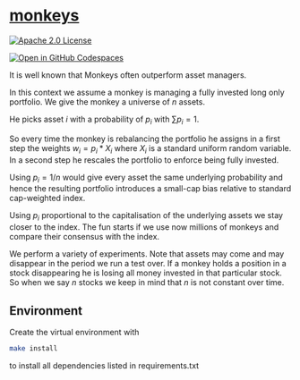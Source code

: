 # [monkeys](https://tschm.github.io/monkeys/book)

[![Apache 2.0 License](https://img.shields.io/badge/License-APACHEv2-brightgreen.svg)](https://github.com/tschm/monkeys/blob/main/LICENSE)

[![Open in GitHub Codespaces](https://github.com/codespaces/badge.svg)](https://codespaces.new/tschm/monkeys)

It is well known that Monkeys often outperform asset managers.

In this context we assume a monkey is managing a fully invested long only portfolio.
We give the monkey a universe of $n$ assets.

He picks asset $i$ with a probability of $p_i$
with $\sum p_i = 1$.

So every time the monkey is rebalancing the portfolio he assigns in
a first step the weights $w_i = p_i * X_i$ where $X_i$ is a standard uniform
random variable. In a second step he rescales the portfolio to enforce
being fully invested.

Using $p_i=1/n$ would give every asset the same underlying probability
and hence the resulting portfolio introduces a small-cap bias relative
to standard cap-weighted index.

Using $p_i$ proportional to the capitalisation of the underlying assets
we stay closer to the index. The fun starts if we use now millions of monkeys
and compare their consensus with the index.

We perform a variety of experiments. Note that assets may come and may disappear
in the period we run a test over. If a monkey holds a position in a stock
disappearing he is losing all money invested in that particular stock.
So when we say $n$ stocks we keep in mind that $n$ is not constant over time.

## Environment

Create the virtual environment with

```bash
make install
```

to install all dependencies listed in requirements.txt
